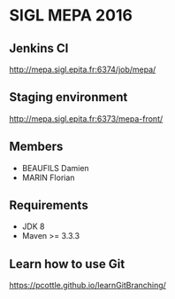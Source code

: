 SIGL MEPA 2016
====

Jenkins CI
---------------
http://mepa.sigl.epita.fr:6374/job/mepa/

Staging environment
---------------
http://mepa.sigl.epita.fr:6373/mepa-front/

Members
---------------
* BEAUFILS Damien
* MARIN Florian

Requirements
---------------
* JDK 8
* Maven >= 3.3.3

Learn how to use Git
---------------
https://pcottle.github.io/learnGitBranching/
